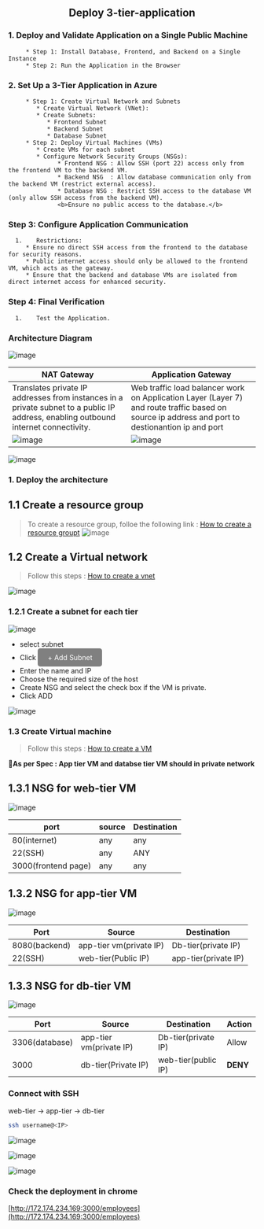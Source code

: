 <div align="center"><h2>Deploy 3-tier-application</h2></div>

### 1. Deploy and Validate Application on a Single Public Machine
         * Step 1: Install Database, Frontend, and Backend on a Single Instance
         * Step 2: Run the Application in the Browser
### 2. Set Up a 3-Tier Application in Azure
         * Step 1: Create Virtual Network and Subnets
            * Create Virtual Network (VNet):
            * Create Subnets:
               * Frontend Subnet
               * Backend Subnet
               * Database Subnet
         * Step 2: Deploy Virtual Machines (VMs)
            * Create VMs for each subnet
            * Configure Network Security Groups (NSGs):
                  * Frontend NSG : Allow SSH (port 22) access only from the frontend VM to the backend VM.
                  * Backend NSG  : Allow database communication only from the backend VM (restrict external access).
                  * Database NSG : Restrict SSH access to the database VM (only allow SSH access from the backend VM).
                  <b>Ensure no public access to the database.</b>
### Step 3: Configure Application Communication
      1.	Restrictions:
         * Ensure no direct SSH access from the frontend to the database for security reasons.
         * Public internet access should only be allowed to the frontend VM, which acts as the gateway.
         * Ensure that the backend and database VMs are isolated from direct internet access for enhanced security.
### Step 4: Final Verification
      1.	Test the Application.

### Architecture Diagram
![image](https://github.com/user-attachments/assets/83c172fb-ec46-4c11-97be-1fb9ff64f583)

| NAT Gateway     | Application Gateway     |
|--------------|--------------|
| Translates private IP addresses from instances in a private subnet to a public IP address, enabling outbound internet connectivity. | Web traffic load balancer work on Application Layer (Layer 7) and route traffic based on source ip address and port to   destionantion ip and port|
| ![image](https://github.com/user-attachments/assets/1d0901c8-f103-498f-a6bc-adbd2f57c96e) |![image](https://github.com/user-attachments/assets/388865c0-b4f6-4fb7-902a-8ce165e4f6f6) |

![image](https://github.com/user-attachments/assets/4afd2c28-1c0f-4b53-98b1-6de359e9cc7f)

### 1. Deploy the architecture
## 1.1 Create a resource group
> To create a resource group, folloe the following link : [How to create a resource groupt](https://github.com/Sruthi-22012002/DevOps-Azure/blob/main/Azure/connect%20VM%20to%20ssh.md)
![image](https://github.com/user-attachments/assets/5a6220ca-be64-41a0-9719-16873931ef9f)

## 1.2 Create a Virtual network
> Follow this steps : [How to create a vnet](https://github.com/Sruthi-22012002/DevOps-Azure/blob/main/Azure/connect%20VM%20to%20ssh.md)

![image](https://github.com/user-attachments/assets/d57c5fcd-a4e5-44bf-8c6d-5b0f4303adcc)

### 1.2.1 Create a subnet for each tier

![image](https://github.com/user-attachments/assets/fc98b31b-71b4-4376-a952-ade4dd40f973)

* select subnet
*  Click <a href="#" style="display: inline-block; padding: 10px 20px; font-size: 14px; color: white; background-color: gray; text-align: center; text-decoration: none; border-radius: 5px;">+ Add Subnet</a>
* Enter the name and IP
* Choose the required size of the host
* Create NSG and select the check box if the VM is private.
* Click ADD 

![image](https://github.com/user-attachments/assets/f807de86-c21a-4d66-a4b0-2612a45e732e)

### 1.3 Create Virtual machine
> Follow this steps : [How to create a VM](https://github.com/Sruthi-22012002/DevOps-Azure/blob/main/Azure/connect%20VM%20to%20ssh.md)

<b> 📌As per Spec : App tier VM and databse tier VM should in private network</b>
## 1.3.1 NSG for web-tier VM
![image](https://github.com/user-attachments/assets/84ca6377-72e2-4be6-a11c-a9053110b21e)

| port   | source   | Destination  |
|------------|------------|------------|
|80(internet)| any| any|
| 22(SSH)| any| ANY|
| 3000(frontend page)| any| any|

## 1.3.2 NSG for app-tier VM
![image](https://github.com/user-attachments/assets/8b641c3a-d479-445b-919c-a27b1831c074)

| Port   | Source   | Destination   |
|------------|------------|------------|
| 8080(backend)| app-tier vm(private IP)| Db-tier(private IP)|
| 22(SSH)| web-tier(Public IP)| app-tier(private IP)|

## 1.3.3 NSG for db-tier VM
![image](https://github.com/user-attachments/assets/bb642123-4eb6-455a-9832-3b5234e28a4e)

| Port   | Source   | Destination   | Action |
|------------|------------|------------|----------|
| 3306(database)| app-tier vm(private IP)| Db-tier(private IP)|Allow|
| 3000| db-tier(Private IP)| web-tier(public IP)|<b>DENY</b>|

### Connect with SSH
web-tier -> app-tier -> db-tier

```bash
ssh username@<IP>
```
![image](https://github.com/user-attachments/assets/ee8c6df7-8794-42ca-adc0-2946d112245c)

![image](https://github.com/user-attachments/assets/3f9c0e73-00f3-42d9-bb59-b6826bea2370)

![image](https://github.com/user-attachments/assets/eae6877c-da12-49ac-953a-d205a9581518)

### Check the deployment in chrome

[http://172.174.234.169:3000/employees](http://172.174.234.169:3000/employees)







